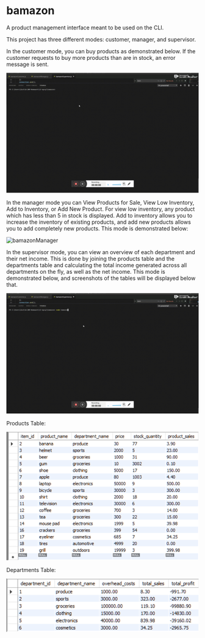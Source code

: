 # bamazon

A product management interface meant to be used on the CLI.

This project has three different modes: customer, manager, and supervisor.

In the customer mode, you can buy products as demonstrated below. If the customer requests to buy more products than are in stock, an error message is sent.

![bamazonCustomer](./demonstration/bamazonCustomer.gif)

In the manager mode you can View Products for Sale, View Low Inventory, Add to Inventory, or Add New Product. For view low inventory, any product which 
has less than 5 in stock is displayed. Add to inventory allows you to increase the inventory of existing products, and add new products allows you to add completely new products. This mode is demonstrated below:

![bamazonManager](./demonstration/bamazonManager.gif)

In the supervisor mode, you can view an overview of each department and their net income. This is done by joining the products table and the departments table and calculating the total income generated across all departments on the fly, as well as the net income. This mode is demonstrated below, and screenshots of the tables will be displayed below that.

![bamazonSupervisor](./demonstration/bamazonSupervisor.gif)

Products Table:

![productsTable](./demonstration/productsTable.PNG)

Departments Table:

![departmentsTable](./demonstration/departmentsTable.PNG)

